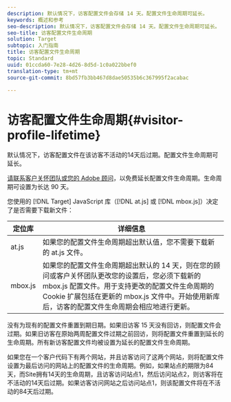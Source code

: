 ```yaml
---
description: 默认情况下，访客配置文件会存储 14 天。配置文件生命周期可延长。
keywords: 概述和参考
seo-description: 默认情况下，访客配置文件会存储 14 天。配置文件生命周期可延长。
seo-title: 访客配置文件生命周期
solution: Target
subtopic: 入门指南
title: 访客配置文件生命周期
topic: Standard
uuid: 01ccda60-7e28-4d26-8d5d-1c0a022bbef0
translation-type: tm+mt
source-git-commit: 8bd57fb3bb467d8dae50535b6c367995f2acabac

---
```



# 访客配置文件生命周期{#visitor-profile-lifetime}

默认情况下，访客配置文件在该访客不活动的14天后过期。配置文件生命周期可延长。

[请联系客户关怀团队或您的 Adobe 顾问](../../cmp-resources-and-contact-information.md#reference_ACA3391A00EF467B87930A450050077C)，以免费延长配置文件生命周期。生命周期可设置为长达 90 天。

您使用的 [!DNL Target] JavaScript 库（[!DNL at.js] 或 [!DNL mbox.js]）决定了是否需要下载新文件：

| 定位库 | 详细信息 |
|--- |--- |
| at.js | 如果您的配置文件生命周期超出默认值，您不需要下载新的 at.js 文件。 |
| mbox.js | 如果您的配置文件生命周期超出默认的 14 天，则在您的顾问或客户关怀团队更改您的设置后，您必须下载新的 mbox.js 配置文件。用于支持更改的配置文件生命周期的 Cookie 扩展包括在更新的 mbox.js 文件中。开始使用新库后，访客的配置文件生命周期会相应地进行更新。 |

没有为现有的配置文件重置到期日期。如果旧访客 15 天没有回访，则配置文件会过期。如果旧访客在原始两周配置文件过期之前回访，则将配置文件重置到延长的生命周期。所有新访客配置文件均被设置为延长的配置文件生命周期。

如果您在一个客户代码下有两个网站，并且访客访问了这两个网站，则将配置文件设置为最后访问的网站上的配置文件的生命周期。例如，如果站点的期限为84天，而Site拥有14天的生命周期，且访客访问站点1，然后访问站点2，则访客将在不活动的14天后过期。如果访客访问网站之后访问站点1，则该配置文件将在不活动的84天后过期。
